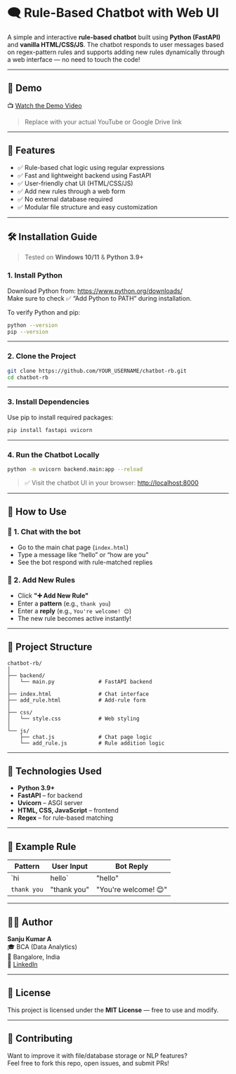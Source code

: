 # 🗨️ Rule-Based Chatbot with Web UI

A simple and interactive **rule-based chatbot** built using **Python (FastAPI)** and **vanilla HTML/CSS/JS**. The chatbot responds to user messages based on regex-pattern rules and supports adding new rules dynamically through a web interface — no need to touch the code!

---

## 🎥 Demo

📺 [Watch the Demo Video](https://youtu.be/Gd9-t8JYSLM)  
> Replace with your actual YouTube or Google Drive link

---

## 🚀 Features

- ✅ Rule-based chat logic using regular expressions
- ✅ Fast and lightweight backend using FastAPI
- ✅ User-friendly chat UI (HTML/CSS/JS)
- ✅ Add new rules through a web form
- ✅ No external database required
- ✅ Modular file structure and easy customization

---

## 🛠️ Installation Guide

> Tested on **Windows 10/11** & **Python 3.9+**

### 1. Install Python

Download Python from: https://www.python.org/downloads/  
Make sure to check ✅ “Add Python to PATH” during installation.

To verify Python and pip:

```bash
python --version
pip --version
```

---

### 2. Clone the Project

```bash
git clone https://github.com/YOUR_USERNAME/chatbot-rb.git
cd chatbot-rb
```

---

### 3. Install Dependencies

Use pip to install required packages:

```bash
pip install fastapi uvicorn
```

---

### 4. Run the Chatbot Locally

```bash
python -m uvicorn backend.main:app --reload
```

> ✅ Visit the chatbot UI in your browser: [http://localhost:8000](http://localhost:8000)

---

## 🧪 How to Use

### 🔹 1. Chat with the bot

- Go to the main chat page (`index.html`)
- Type a message like “hello” or “how are you”
- See the bot respond with rule-matched replies

### 🔹 2. Add New Rules

- Click **"➕ Add New Rule"**
- Enter a **pattern** (e.g., `thank you`)
- Enter a **reply** (e.g., `You're welcome! 😊`)
- The new rule becomes active instantly!

---

## 📁 Project Structure

```
chatbot-rb/
│
├── backend/
│   └── main.py              # FastAPI backend
│
├── index.html               # Chat interface
├── add_rule.html            # Add-rule form
│
├── css/
│   └── style.css            # Web styling
│
└── js/
    ├── chat.js              # Chat page logic
    └── add_rule.js          # Rule addition logic
```

---

## 🧠 Technologies Used

- **Python 3.9+**
- **FastAPI** – for backend
- **Uvicorn** – ASGI server
- **HTML, CSS, JavaScript** – frontend
- **Regex** – for rule-based matching

---

## 📌 Example Rule

| Pattern         | User Input         | Bot Reply               |
|----------------|--------------------|--------------------------|
| `hi|hello`     | "hello"            | "Hi there!"              |
| `thank you`    | "thank you"        | "You're welcome! 😊"     |

---

## 👨‍💻 Author

**Sanju Kumar A**  
🎓 BCA (Data Analytics)  
📍 Bangalore, India  
🔗 [LinkedIn](https://www.linkedin.com/in/sanjukumar1708)

---

## 📃 License

This project is licensed under the **MIT License** — free to use and modify.

---

## 🙌 Contributing

Want to improve it with file/database storage or NLP features?  
Feel free to fork this repo, open issues, and submit PRs!
